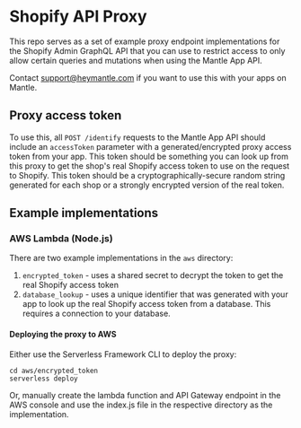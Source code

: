 # Shopify API Proxy

This repo serves as a set of example proxy endpoint implementations for the Shopify Admin GraphQL API that you can use to restrict access to only allow certain queries and mutations when using the Mantle App API.

Contact support@heymantle.com if you want to use this with your apps on Mantle.

## Proxy access token

To use this, all `POST /identify` requests to the Mantle App API should include an `accessToken` parameter with a generated/encrypted proxy access token from your app. This token should be something you can look up from this proxy to get the shop's real Shopify access token to use on the request to Shopify. This token should be a cryptographically-secure random string generated for each shop or a strongly encrypted version of the real token.

## Example implementations

### AWS Lambda (Node.js)

There are two example implementations in the `aws` directory:

1. `encrypted_token` - uses a shared secret to decrypt the token to get the real Shopify access token
2. `database_lookup` - uses a unique identifier that was generated with your app to look up the real Shopify access token from a database. This requires a connection to your database.

#### Deploying the proxy to AWS

Either use the Serverless Framework CLI to deploy the proxy:

```
cd aws/encrypted_token
serverless deploy
```

Or, manually create the lambda function and API Gateway endpoint in the AWS console and use the index.js file in the respective directory as the implementation.

